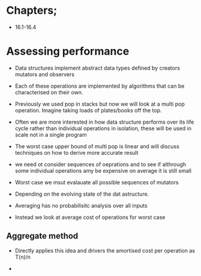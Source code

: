 # Chapters;
- 16.1-16.4
# Assessing performance
- Data structures implement abstract data types defined by creators mutators and observers
- Each of these operations are implemented by algorithms that can be characterised on their own.
- Previously we used pop in stacks but now we will look at a multi pop operation. Imagine taking loads of plates/books off the top.

- Often we are more interested in how  data structure performs over its life cycle rather than individual operations in isolation, these will be used in scale not in a single program
- The worst case upper bound of multi pop is linear and will discuss techniques on how to derive more accurate result

- we need ot consider sequences of oeprations and to see if althrough some individual operations amy be expensive on average it is still small
- Worst case we msut evalauate all possible sequences of mutators
- Depending on the evolving state of the dat astructure.


- Averaging has no probabilisitc analysis over all inputs
- Instead we look at average cost of operations for worst case
## Aggregate method
- Directly applies this idea and drivers the amortised cost per operation as T(n)/n

-